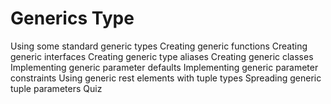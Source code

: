 # Generics Type

Using some standard generic types
Creating generic functions
Creating generic interfaces
Creating generic type aliases
Creating generic classes
Implementing generic parameter defaults
Implementing generic parameter constraints
Using generic rest elements with tuple types
Spreading generic tuple parameters
Quiz
